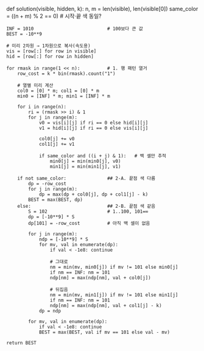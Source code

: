 def solution(visible, hidden, k):
    n, m = len(visible), len(visible[0])
    same_color = ((n + m) % 2 == 0)      # 시작·끝 색 동일?

    INF = 1010                           # 100보다 큰 값
    BEST = -10**9

    # 미리 2차원 → 1차원으로 복사(속도용)
    vis = [row[:] for row in visible]
    hid = [row[:] for row in hidden]

    for rmask in range(1 << n):          # 1. 행 패턴 열거
        row_cost = k * bin(rmask).count("1")

        # 열별 미리 계산
        col0 = [0] * m; col1 = [0] * m
        min0 = [INF] * m; min1 = [INF] * m

        for i in range(n):
            ri = (rmask >> i) & 1
            for j in range(m):
                v0 = vis[i][j] if ri == 0 else hid[i][j]
                v1 = hid[i][j] if ri == 0 else vis[i][j]

                col0[j] += v0
                col1[j] += v1

                if same_color and ((i + j) & 1):   # 백 셀만 추적
                    min0[j] = min(min0[j], v0)
                    min1[j] = min(min1[j], v1)

        if not same_color:               ## 2-A. 끝점 색 다름
            dp = -row_cost
            for j in range(m):
                dp = max(dp + col0[j], dp + col1[j] - k)
            BEST = max(BEST, dp)
        else:                            ## 2-B. 끝점 색 같음
            S = 102                      # 1..100, 101=∞
            dp = [-10**9] * S
            dp[101] = -row_cost          # 아직 백 셀이 없음

            for j in range(m):
                ndp = [-10**9] * S
                for mv, val in enumerate(dp):
                    if val < -1e8: continue

                    # 그대로
                    nm = min(mv, min0[j]) if mv != 101 else min0[j]
                    if nm == INF: nm = 101
                    ndp[nm] = max(ndp[nm], val + col0[j])

                    # 뒤집음
                    nm = min(mv, min1[j]) if mv != 101 else min1[j]
                    if nm == INF: nm = 101
                    ndp[nm] = max(ndp[nm], val + col1[j] - k)
                dp = ndp

            for mv, val in enumerate(dp):
                if val < -1e8: continue
                BEST = max(BEST, val if mv == 101 else val - mv)

    return BEST
